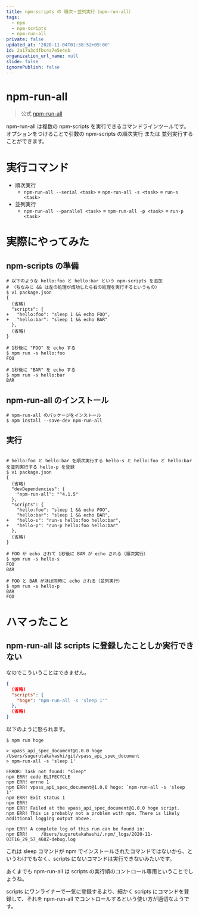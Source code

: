 ```yaml
---
title: npm-scripts の 順次・並列実行（npm-run-all）
tags:
  - npm
  - npm-scripts
  - npm-run-all
private: false
updated_at: '2020-11-04T01:38:52+09:00'
id: 2a17a3cdfbc4a7e5e4eb
organization_url_name: null
slide: false
ignorePublish: false
---
```

# npm-run-all

> 公式 [npm-run-all](https://www.npmjs.com/package/npm-run-all)

npm-run-all は複数の npm-scripts を実行できるコマンドラインツールです。
オプションをつけることで引数の npm-scripts の順次実行 または 並列実行することができます。

# 実行コマンド

- 順次実行
  - `npm-run-all --serial <task>` = `npm-run-all -s <task>` = `run-s <task>`
- 並列実行
  - `npm-run-all --parallel <task>` = `npm-run-all -p <task>` = `run-p <task>`

# 実際にやってみた

## npm-scripts の準備

```shell
# 以下のような hello:foo と hello:bar という npm-scripts を追加
# （ちなみに && は左の処理が成功したら右の処理を実行するというもの）
$ vi package.json
{
  (省略)
  "scripts": {
+   "hello:foo": "sleep 1 && echo FOO",
+   "hello:bar": "sleep 1 && echo BAR"
  },
  (省略)
}

# 1秒後に "FOO" を echo する
$ npm run -s hello:foo
FOO

# 1秒後に "BAR" を echo する
$ npm run -s hello:bar
BAR
```

## npm-run-all のインストール

```shell
# npm-run-all のパッケージをインストール
$ npm install --save-dev npm-run-all
```

## 実行

```shell

# hello:foo と hello:bar を順次実行する hello-s と hello:foo と hello:bar を並列実行する hello-p を登録
$ vi package.json
{
  (省略)
  "devDependencies": {
    "npm-run-all": "^4.1.5"
  },
  "scripts": {
    "hello:foo": "sleep 1 && echo FOO",
    "hello:bar": "sleep 1 && echo BAR",
+   "hello-s": "run-s hello:foo hello:bar",
+   "hello-p": "run-p hello:foo hello:bar"
  },
  (省略)
}

# FOO が echo されて 1秒後に BAR が echo される（順次実行）
$ npm run -s hello-s
FOO
BAR

# FOO と BAR がほぼ同時に echo される（並列実行）
$ npm run -s hello-p
BAR
FOO
```

# ハマったこと

## npm-run-all は scripts に登録したことしか実行できない

なのでこういうことはできません。

```json:package.json
{
  (省略)
  "scripts": {
    "hoge": "npm-run-all -s 'sleep 1'"
  },
  (省略)
}
```

以下のように怒られます。

```
$ npm run hoge

> vpass_api_spec_document@1.0.0 hoge /Users/sugurutakahashi/git/vpass_api_spec_document
> npm-run-all -s 'sleep 1'

ERROR: Task not found: "sleep"
npm ERR! code ELIFECYCLE
npm ERR! errno 1
npm ERR! vpass_api_spec_document@1.0.0 hoge: `npm-run-all -s 'sleep 1'`
npm ERR! Exit status 1
npm ERR! 
npm ERR! Failed at the vpass_api_spec_document@1.0.0 hoge script.
npm ERR! This is probably not a problem with npm. There is likely additional logging output above.

npm ERR! A complete log of this run can be found in:
npm ERR!     /Users/sugurutakahashi/.npm/_logs/2020-11-03T16_29_57_468Z-debug.log
```
これは sleep コマンドが npm でインストールされたコマンドではないから、というわけでもなく、scripts にないコマンドは実行できないみたいです。

あくまでも npm-run-all は scripts の実行順のコントロール専用ということでしょうね。

scripts にワンライナーで一気に登録するより、細かく scripts にコマンドを登録して、それを npm-run-all でコントロールするという使い方が適切なようです。

